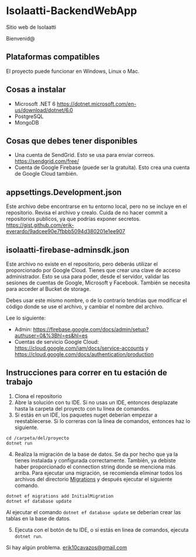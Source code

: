 # Isolaatti-BackendWebApp
Sitio web de Isolaatti

Bienvenid@

## Plataformas compatibles
El proyecto puede funcionar en Windows, Linux o Mac.

## Cosas a instalar
* Microsoft .NET 6 https://dotnet.microsoft.com/en-us/download/dotnet/6.0
* PostgreSQL
* MongoDB

## Cosas que debes tener disponibles
* Una cuenta de SendGrid. Esto se usa para enviar correos. https://sendgrid.com/free/
* Cuenta de Google Firebase (puede ser la gratuita). Esto crea una cuenta de Google Cloud también.

## appsettings.Development.json
Este archivo debe encontrarse en tu entorno local, pero no se incluye en el repositorio. Revisa el archivo y crealo. Cuida de no hacer commit a repositorios publicos,
ya que podrías exponer secretos.
https://gist.github.com/erik-everardo/9adcee90e7fbbb5094d380201e1ee907

## isolaatti-firebase-adminsdk.json
Este archivo no existe en el repositorio, pero deberás utilizar el proporcionado por Google Cloud. 
Tienes que crear una clave de acceso administrador. Esto se usa para poder, desde el servidor, validar las sesiones de cuentas
de Google, Microsoft y Facebook. También se necesita para acceder al Bucket de storage.

Debes usar este mismo nombre, o de lo contrario tendrías que modificar el código donde se use el archivo, y cambiar el nombre del archivo.

Lee lo siguiente:
* Admin: https://firebase.google.com/docs/admin/setup?authuser=0&%3Bhl=es&hl=es
* Cuentas de servicio Google Cloud: https://cloud.google.com/iam/docs/service-accounts y https://cloud.google.com/docs/authentication/production
## Instrucciones para correr en tu estación de trabajo
1. Clona el repositorio
2. Abre la solución con tu IDE. Si no usas un IDE, entonces desplazate hasta la carpeta del proyecto con tu línea de comandos.
3. Si estás en un IDE, los paquetes nuget deberían empezar a reestablecerse. Si lo correras con la línea de comandos, entonces haz lo siguiente.
```
cd /carpeta/del/proyecto
dotnet run
```

4. Realiza la migración de la base de datos. Se da por hecho que ya la tienes instalada y configurada correctamente. También, ya debiste haber 
proporcionado el connection string donde se menciona más arriba. Para ejecutar una migración, se recomienda eliminar todos los archivos del 
directorio [Migrations](/Migrations) y después ejecutar el siguiente comando.
```
dotnet ef migrations add InitialMigration
dotnet ef database update
```
Al ejecutar el comando `dotnet ef database update` se deberían crear las tablas en la base de datos.

5. Ejecuta con el botón de tu IDE, o si estás en linea de comandos, ejecuta `dotnet run`.

Si hay algún problema. erik10cavazos@gmail.com
